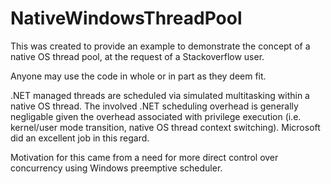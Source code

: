 # NativeWindowsThreadPool

This was created to provide an example to demonstrate the concept of a native OS thread pool, at the request of a Stackoverflow user.

Anyone may use the code in whole or in part as they deem fit.

.NET managed threads are scheduled via simulated multitasking within a native OS thread. The involved .NET scheduling overhead 
is generally negligable given the overhead associated with privilege execution (i.e. kernel/user mode transition, native OS thread 
context switching). Microsoft did an excellent job in this regard.

Motivation for this came from a need for more direct control over concurrency using Windows preemptive scheduler. 

